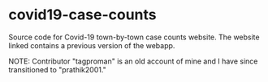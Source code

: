 # covid19-case-counts

Source code for Covid-19 town-by-town case counts website. The website linked contains a previous version of the webapp.

NOTE: Contributor "tagproman" is an old account of mine and I have since transitioned to "prathik2001." 
